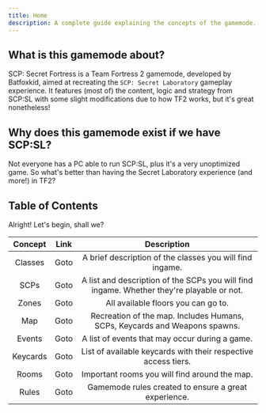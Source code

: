 ```yaml
---
title: Home
description: A complete guide explaining the concepts of the gamemode.
---
```


## What is this gamemode about?

SCP: Secret Fortress is a Team Fortress 2 gamemode, developed by Batfoxkid, aimed at recreating the `SCP: Secret Laboratory` gameplay experience. It features (most of) the content, logic and strategy from SCP:SL with some slight modifications due to how TF2 works, but it's great nonetheless!

## Why does this gamemode exist if we have SCP:SL?

Not everyone has a PC able to run SCP:SL, plus it's a very unoptimized game. So what's better than having the Secret Laboratory experience (and more!) in TF2?

## Table of Contents

Alright! Let's begin, shall we?

|  Concept | Link |                                        Description                                        |
|:--------:|:----:|:-----------------------------------------------------------------------------------------:|
| Classes  | Goto | A brief description of the classes you will find ingame.                                  |
| SCPs     | Goto | A list and description of the SCPs you will find ingame. Whether they're playable or not. |
| Zones    | Goto | All available floors you can go to.                                                       |
| Map      | Goto | Recreation of the map. Includes Humans, SCPs, Keycards and Weapons spawns.                |
| Events   | Goto | A list of events that may occur during a game.                                            |
| Keycards | Goto | List of available keycards with their respective access tiers.                            |
| Rooms    | Goto | Important rooms you will find around the map.                                             |
| Rules    | Goto | Gamemode rules created to ensure a great experience.                                      |